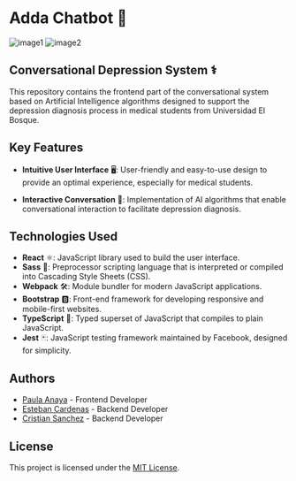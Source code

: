 # Adda Chatbot 🤖

![image1](https://github.com/panayar/Chatbot-Project/assets/71273441/84de2bc0-7795-4494-89e0-acac43cc70f4)
![image2](https://github.com/panayar/Chatbot-Project/assets/71273441/e0d74490-cf38-4aae-9523-fd00a814b797)

## Conversational Depression System ⚕️

This repository contains the frontend part of the conversational system based on Artificial Intelligence algorithms designed to support the depression diagnosis process in medical students from Universidad El Bosque.

## Key Features

- **Intuitive User Interface** 🖥️: User-friendly and easy-to-use design to provide an optimal experience, especially for medical students.

- **Interactive Conversation** 💬: Implementation of AI algorithms that enable conversational interaction to facilitate depression diagnosis.

## Technologies Used

- **React** ⚛️: JavaScript library used to build the user interface.
- **Sass** 💅: Preprocessor scripting language that is interpreted or compiled into Cascading Style Sheets (CSS).
- **Webpack** 🛠️: Module bundler for modern JavaScript applications.
- **Bootstrap** 🅱️: Front-end framework for developing responsive and mobile-first websites.
- **TypeScript** 📝: Typed superset of JavaScript that compiles to plain JavaScript.
- **Jest** 🃏: JavaScript testing framework maintained by Facebook, designed for simplicity.

## Authors

- [Paula Anaya](https://github.com/panayar) - Frontend Developer
- [Esteban Cardenas](https://github.com/EstebanCardenas14) - Backend Developer
- [Cristian Sanchez](https://github.com/cdsanchezm) - Backend Developer

## License

This project is licensed under the [MIT License](LICENSE).

